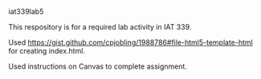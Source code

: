 iat339lab5

This respository is for a required lab activity in IAT 339.

Used https://gist.github.com/cpjobling/1988786#file-html5-template-html for creating index.html.

Used instructions on Canvas to complete assignment.